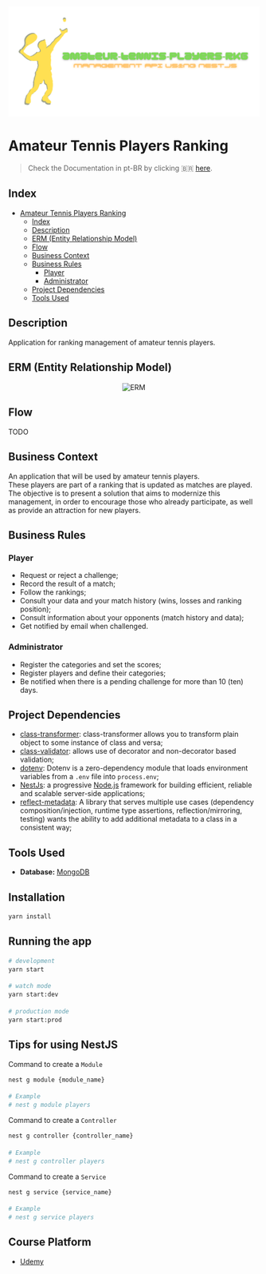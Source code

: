 ![img](https://github.com/padupe/amateur-tennis-players-rkg-nestjs/blob/main/assets/banner-project.svg)
# Amateur Tennis Players Ranking
> Check the Documentation in pt-BR by clicking 🇧🇷 [here](https://github.com/padupe/amateur-tennis-players-rkg-nestjs/blob/main/docs/README-pt-BR.md 'here').

## Index
<!--ts-->
* [Amateur Tennis Players Ranking](#amateur-tennis-players-ranking)
    * [Index](#index)
    * [Description](#description)
    * [ERM (Entity Relationship Model)](#erm-entity-relationship-model)
    * [Flow](#flow)
    * [Business Context](#business-context)
    * [Business Rules](#business-rules)
        * [Player](#player)
        * [Administrator](#administrator)
    * [Project Dependencies](#project-dependencies)
    * [Tools Used](#tools-used)
<!--te-->

## Description
Application for ranking management of amateur tennis players.

## ERM (Entity Relationship Model)
<div align="center">
    <img align="center" alt="ERM" src="">
</div>

## Flow
TODO

## Business Context
An application that will be used by amateur tennis players.<br>
These players are part of a ranking that is updated as matches are played.<br>
The objective is to present a solution that aims to modernize this management, in order to encourage those who already participate, as well as provide an attraction for new players.<br>

##  Business Rules

### Player
- Request or reject a challenge;
- Record the result of a match;
- Follow the rankings;
- Consult your data and your match history (wins, losses and ranking position);
- Consult information about your opponents (match history and data);
- Get notified by email when challenged.

### Administrator
- Register the categories and set the scores;
- Register players and define their categories;
- Be notified when there is a pending challenge for more than 10 (ten) days.

## Project Dependencies
- [class-transformer](https://www.npmjs.com/package/class-transformer 'class-transformer'): class-transformer allows you to transform plain object to some instance of class and versa;<br>
- [class-validator](https://www.npmjs.com/package/class-validator): allows use of decorator and non-decorator based validation;<br>
- [dotenv](https://www.npmjs.com/package/dotenv 'dotenv'): Dotenv is a zero-dependency module that loads environment variables from a `.env` file into `process.env`;<br>
- [NestJs](https://nestjs.com/): a progressive [Node.js](https://nodejs.org/en/) framework for building efficient, reliable and scalable server-side applications;<br>
- [reflect-metadata](https://www.npmjs.com/package/reflect-metadata 'reflect-metadata'): A library that serves multiple use cases (dependency composition/injection, runtime type assertions, reflection/mirroring, testing) wants the ability to add additional metadata to a class in a consistent way;<br>

## Tools Used
- **Database:** [MongoDB](https://www.mongodb.com/)

## Installation

```bash
yarn install
```

## Running the app

```bash
# development
yarn start

# watch mode
yarn start:dev

# production mode
yarn start:prod
```

## Tips for using NestJS
Command to create a `Module`
```bash
nest g module {module_name}

# Example
# nest g module players
```

Command to create a `Controller`
```bash
nest g controller {controller_name}

# Example
# nest g controller players
```

Command to create a `Service`
```bash
nest g service {service_name}

# Example
# nest g service players
```

## Course Platform
- [Udemy](https://www.udemy.com/)